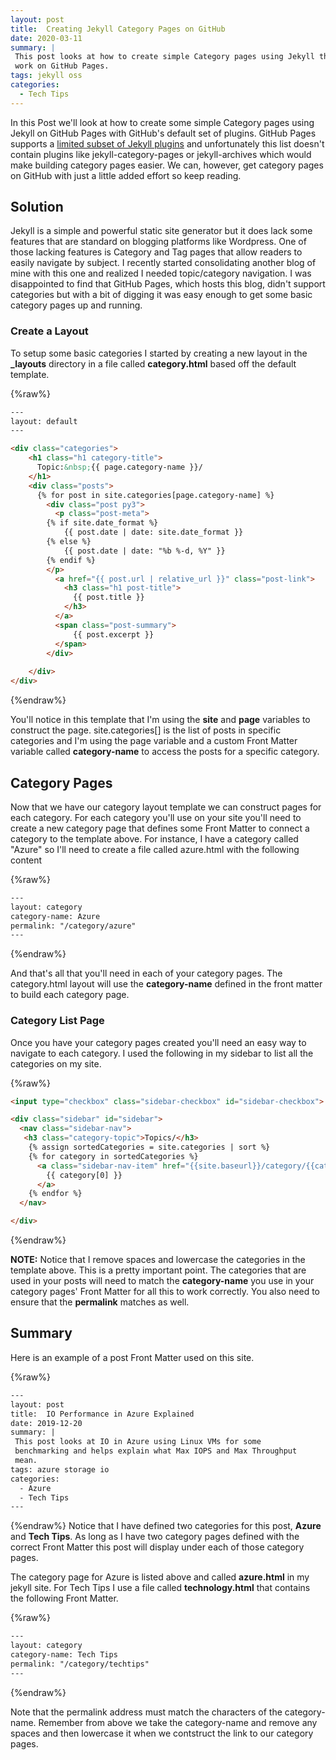 ```yaml
---
layout: post
title:  Creating Jekyll Category Pages on GitHub
date: 2020-03-11
summary: |
 This post looks at how to create simple Category pages using Jekyll that will
 work on GitHub Pages.
tags: jekyll oss
categories:
  - Tech Tips
---
```

In this Post we'll look at how to create some simple Category pages using Jekyll
on GitHub Pages with GitHub's default set of plugins.  GitHub Pages supports a
[limited subset of Jekyll plugins](https://pages.github.com/versions/) and
unfortunately this list doesn't contain plugins like jekyll-category-pages or
jekyll-archives which would make building category pages easier.  We can,
however, get category pages on GitHub with just a little added effort so keep
reading.

## Solution

Jekyll is a simple and powerful static site generator but it does lack some
features that are standard on blogging platforms like Wordpress.  One of those
lacking features is Category and Tag pages that allow readers to easily navigate
by subject.  I recently started consolidating another blog of mine with this one
and realized I needed topic/category navigation.  I was disappointed to find
that GitHub Pages, which hosts this blog, didn't support categories but with a
bit of digging it was easy enough to get some basic category pages up and
running.

### Create a Layout
To setup some basic categories I started by creating a new layout in the __\_layouts__ 
directory in a file called __category.html__ based off the default template.

{%raw%}
```html
---
layout: default
---

<div class="categories">
    <h1 class="h1 category-title">
      Topic:&nbsp;{{ page.category-name }}/
    </h1>
    <div class="posts">
      {% for post in site.categories[page.category-name] %}
        <div class="post py3">
          <p class="post-meta">
        {% if site.date_format %}
            {{ post.date | date: site.date_format }}
        {% else %}
            {{ post.date | date: "%b %-d, %Y" }}
        {% endif %}
        </p>
          <a href="{{ post.url | relative_url }}" class="post-link">
            <h3 class="h1 post-title">
              {{ post.title }}
            </h3>
          </a>
          <span class="post-summary">
              {{ post.excerpt }}
          </span>
        </div>
      
    </div>
</div>
```
{%endraw%}

You'll notice in this template that I'm using the __site__ and __page__
variables to construct the page. site.categories[] is the list of posts
in specific categories and I'm using the page variable and a custom Front Matter
variable called __category-name__ to access the posts for a specific category.

## Category Pages
Now that we have our category layout template we can construct pages for each
category.  For each category you'll use on your site you'll need to create a new
category page that defines some Front Matter to connect a category to the
template above.  For instance, I have a category called "Azure" so I'll need to
create a file called azure.html with the following content

{%raw%}
```html
---
layout: category
category-name: Azure
permalink: "/category/azure"
---
```
{%endraw%}

And that's all that you'll need in each of your category pages.  The category.html layout
will use the __category-name__ defined in the front matter to build each category
page.

### Category List Page
Once you have your category pages created you'll need an easy way to navigate to
each category.  I used the following in my sidebar to list all the categories on
my site.  

{%raw%}
```html
<input type="checkbox" class="sidebar-checkbox" id="sidebar-checkbox">

<div class="sidebar" id="sidebar">
  <nav class="sidebar-nav">
   <h3 class="category-topic">Topics/</h3>
    {% assign sortedCategories = site.categories | sort %}
    {% for category in sortedCategories %}
      <a class="sidebar-nav-item" href="{{site.baseurl}}/category/{{category[0] | remove: ' ' | downcase }}">
        {{ category[0] }}
      </a>
    {% endfor %}
  </nav>

</div>
```
{%endraw%}

__NOTE:__ Notice that I remove spaces and lowercase the categories in the
template above. This is a pretty important point. The categories that are used
in your posts will need to match the __category-name__ you use in your category
pages' Front Matter for all this to work correctly.  You also need to ensure
that the __permalink__ matches as well.

## Summary
Here is an example of a post Front Matter used on this site.  

{%raw%}
```html
---
layout: post
title:  IO Performance in Azure Explained
date: 2019-12-20
summary: |
 This post looks at IO in Azure using Linux VMs for some
 benchmarking and helps explain what Max IOPS and Max Throughput 
 mean.
tags: azure storage io
categories:
  - Azure
  - Tech Tips
---
```
{%endraw%}
Notice that I have defined two categories for this post, __Azure__ and __Tech
Tips__. As long as I have two category pages defined with the correct Front
Matter this post will display under each of those category pages.

The category page for Azure is listed above and called __azure.html__ in my jekyll
site.  For Tech Tips I use a file called __technology.html__ that contains the
following Front Matter.  

{%raw%}
```html
---
layout: category 
category-name: Tech Tips 
permalink: "/category/techtips"
---
```
{%endraw%}

Note that the permalink address must match the characters of the category-name.
Remember from above we take the category-name and remove any spaces and then
lowercase it when we contstruct the link to our category pages.


